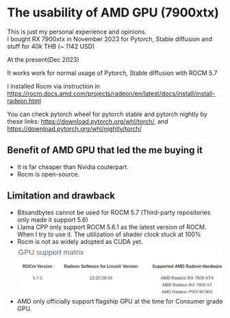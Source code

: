 # The usability of AMD GPU (7900xtx)
This is just my personal experience and opinions.<br>
I bought RX 7900xtx in November 2023 for Pytorch, Stable diffusion and stuff for 40k THB (~ 1142 USD)

At the present(Dec 2023)

It works work for normal usage of Pytorch, Stable diffusion with ROCM 5.7

I installed Rocm via instruction in https://rocm.docs.amd.com/projects/radeon/en/latest/docs/install/install-radeon.html

You can check pytorch wheel for pytorch stable and pytorch nightly by these links: https://download.pytorch.org/whl/torch/, and https://download.pytorch.org/whl/nightly/torch/

## Benefit of AMD GPU that led the me buying it
* It is far cheaper than Nvidia couterpart.
* Rocm is open-source.

## Limitation and drawback
* Bitsandbytes cannot be used for ROCM 5.7 (Third-party repositories only made it support 5.6)
* Llama CPP only support ROCM 5.6.1 as the latest version of ROCM. When I try to use it. The utilization of shader clock stuck at 100%
* Rocm is not as widely adopted as CUDA yet.
![Alt text](image.png)
* AMD only officially support flagship GPU at the time for Consumer grade GPU.